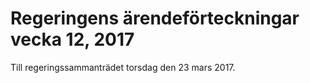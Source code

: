 # Regeringens ärendeförteckningar vecka 12, 2017

Till regeringssammanträdet torsdag den 23 mars 2017.
